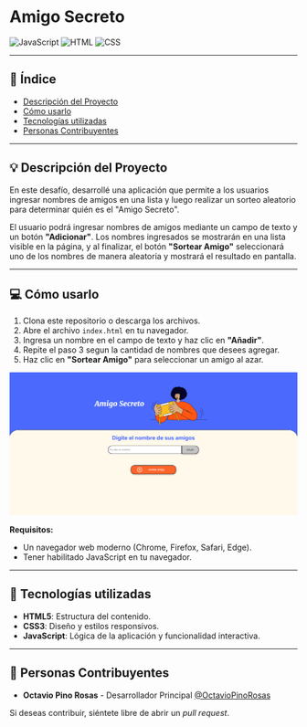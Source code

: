 # Amigo Secreto

![JavaScript](https://img.shields.io/badge/JavaScript-%20-yellow)
![HTML](https://img.shields.io/badge/HTML5-%20-orange)
![CSS](https://img.shields.io/badge/CSS3-%20-blue)

---

## 📑 Índice

- [Descripción del Proyecto](#descripción-del-proyecto)
- [Cómo usarlo](#cómo-usarlo)
- [Tecnologías utilizadas](#tecnologías-utilizadas)
- [Personas Contribuyentes](#personas-contribuyentes)

---

## 💡 Descripción del Proyecto

En este desafío, desarrollé una aplicación que permite a los usuarios ingresar nombres de amigos en una lista y luego realizar un sorteo aleatorio para determinar quién es el "Amigo Secreto".

El usuario podrá ingresar nombres de amigos mediante un campo de texto y un botón **"Adicionar"**. Los nombres ingresados se mostrarán en una lista visible en la página, y al finalizar, el botón **"Sortear Amigo"** seleccionará uno de los nombres de manera aleatoria y mostrará el resultado en pantalla.

---

## 💻 Cómo usarlo

1. Clona este repositorio o descarga los archivos.
2. Abre el archivo `index.html` en tu navegador.
3. Ingresa un nombre en el campo de texto y haz clic en **"Añadir"**.
4. Repite el paso 3 segun la cantidad de nombres que desees agregar.
5. Haz clic en **"Sortear Amigo"** para seleccionar un amigo al azar.

![Amigo Secreto](assets/main_Window.PNG)

**Requisitos:**
- Un navegador web moderno (Chrome, Firefox, Safari, Edge).
- Tener habilitado JavaScript en tu navegador.

---

## 🚀 Tecnologías utilizadas

- **HTML5**: Estructura del contenido.
- **CSS3**: Diseño y estilos responsivos.
- **JavaScript**: Lógica de la aplicación y funcionalidad interactiva.

---

## 👥 Personas Contribuyentes

- **Octavio Pino Rosas** - Desarrollador Principal [@OctavioPinoRosas](https://github.com/OctavioPinoRosas)
  
Si deseas contribuir, siéntete libre de abrir un *pull request*.
